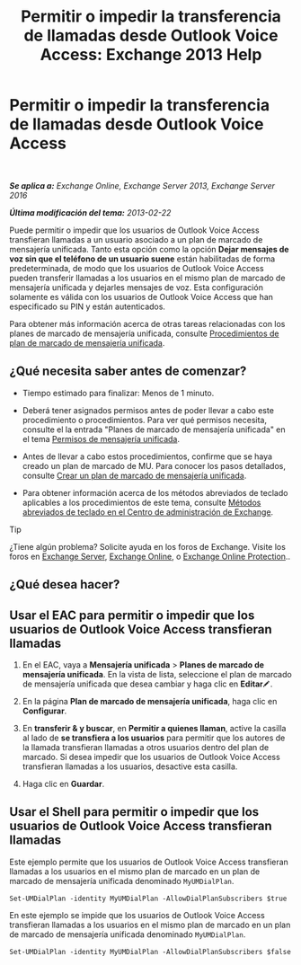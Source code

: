 ﻿---
title: 'Permitir o impedir la transferencia de llamadas desde Outlook Voice Access: Exchange 2013 Help'
TOCTitle: Permitir o impedir la transferencia de llamadas desde Outlook Voice Access
ms:assetid: b80c57f1-394c-4608-8ad3-52a3e6d697db
ms:mtpsurl: https://technet.microsoft.com/es-es/library/Ee423554(v=EXCHG.150)
ms:contentKeyID: 52061874
ms.date: 05/22/2018
mtps_version: v=EXCHG.150
ms.translationtype: MT
---

# Permitir o impedir la transferencia de llamadas desde Outlook Voice Access

 

_**Se aplica a:** Exchange Online, Exchange Server 2013, Exchange Server 2016_

_**Última modificación del tema:** 2013-02-22_

Puede permitir o impedir que los usuarios de Outlook Voice Access transfieran llamadas a un usuario asociado a un plan de marcado de mensajería unificada. Tanto esta opción como la opción **Dejar mensajes de voz sin que el teléfono de un usuario suene** están habilitadas de forma predeterminada, de modo que los usuarios de Outlook Voice Access pueden transferir llamadas a los usuarios en el mismo plan de marcado de mensajería unificada y dejarles mensajes de voz. Esta configuración solamente es válida con los usuarios de Outlook Voice Access que han especificado su PIN y están autenticados.

Para obtener más información acerca de otras tareas relacionadas con los planes de marcado de mensajería unificada, consulte [Procedimientos de plan de marcado de mensajería unificada](um-dial-plan-procedures-exchange-2013-help.md).

## ¿Qué necesita saber antes de comenzar?

  - Tiempo estimado para finalizar: Menos de 1 minuto.

  - Deberá tener asignados permisos antes de poder llevar a cabo este procedimiento o procedimientos. Para ver qué permisos necesita, consulte el la entrada "Planes de marcado de mensajería unificada" en el tema [Permisos de mensajería unificada](unified-messaging-permissions-exchange-2013-help.md).

  - Antes de llevar a cabo estos procedimientos, confirme que se haya creado un plan de marcado de MU. Para conocer los pasos detallados, consulte [Crear un plan de marcado de mensajería unificada](create-a-um-dial-plan-exchange-2013-help.md).

  - Para obtener información acerca de los métodos abreviados de teclado aplicables a los procedimientos de este tema, consulte [Métodos abreviados de teclado en el Centro de administración de Exchange](keyboard-shortcuts-in-the-exchange-admin-center-exchange-online-protection-help.md).


> [!TIP]
> ¿Tiene algún problema? Solicite ayuda en los foros de Exchange. Visite los foros en <A href="https://go.microsoft.com/fwlink/p/?linkid=60612">Exchange Server</A>, <A href="https://go.microsoft.com/fwlink/p/?linkid=267542">Exchange Online</A>, o <A href="https://go.microsoft.com/fwlink/p/?linkid=285351">Exchange Online Protection</A>..



## ¿Qué desea hacer?

## Usar el EAC para permitir o impedir que los usuarios de Outlook Voice Access transfieran llamadas

1.  En el EAC, vaya a **Mensajería unificada** \> **Planes de marcado de mensajería unificada**. En la vista de lista, seleccione el plan de marcado de mensajería unificada que desea cambiar y haga clic en **Editar**![Icono Editar](images/Bb124582.6f53ccb2-1f13-4c02-bea0-30690e6ea71d(EXCHG.150).gif "Icono Editar").

2.  En la página **Plan de marcado de mensajería unificada**, haga clic en **Configurar**.

3.  En **transferir & y buscar**, en **Permitir a quienes llaman**, active la casilla al lado de **se transfiera a los usuarios** para permitir que los autores de la llamada transfieran llamadas a otros usuarios dentro del plan de marcado. Si desea impedir que los usuarios de Outlook Voice Access transfieran llamadas a los usuarios, desactive esta casilla.

4.  Haga clic en **Guardar**.

## Usar el Shell para permitir o impedir que los usuarios de Outlook Voice Access transfieran llamadas

Este ejemplo permite que los usuarios de Outlook Voice Access transfieran llamadas a los usuarios en el mismo plan de marcado en un plan de marcado de mensajería unificada denominado `MyUMDialPlan`.

    Set-UMDialPlan -identity MyUMDialPlan -AllowDialPlanSubscribers $true

En este ejemplo se impide que los usuarios de Outlook Voice Access transfieran llamadas a los usuarios en el mismo plan de marcado en un plan de marcado de mensajería unificada denominado `MyUMDialPlan`.

    Set-UMDialPlan -identity MyUMDialPlan -AllowDialPlanSubscribers $false

